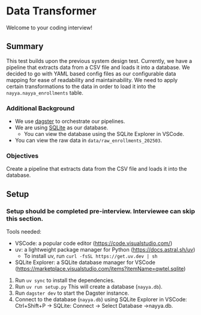 # Data Transformer

Welcome to your coding interview!

## Summary
This test builds upon the previous system design test. Currently, we have a pipeline that extracts data from a CSV file and loads it into a database. We decided to go with YAML based config files as our configurable data mapping for ease of readability and maintainability. We need to apply certain transformations to the data in order to load it into the `nayya.nayya_enrollments` table.

### Additional Background
- We use [dagster](https://docs.dagster.io/) to orchestrate our pipelines.
- We are using [SQLite](https://www.sqlite.org/index.html) as our database.
  - You can view the database using the SQLite Explorer in VSCode.
- You can view the raw data in `data/raw_enrollments_202503`.



### Objectives
Create a pipeline that extracts data from the CSV file and loads it into the database.

## Setup
### Setup should be completed pre-interview. Interviewee can skip this section.
Tools needed:
- VSCode: a popular code editor (https://code.visualstudio.com/)
- uv: a lightweight package manager for Python (https://docs.astral.sh/uv)
    - To install uv, run `curl -fsSL https://get.uv.dev | sh`
- SQLite Explorer: a SQLite database manager for VSCode (https://marketplace.visualstudio.com/items?itemName=qwtel.sqlite)

1. Run `uv sync` to install the dependencies.
2. Run `uv run setup.py` This will create a database (`nayya.db`).
3. Run `dagster dev` to start the Dagster instance.
4. Connect to the database (`nayya.db`) using SQLite Explorer in VSCode: Ctrl+Shift+P -> SQLite: Connect -> Select Database ->nayya.db.

